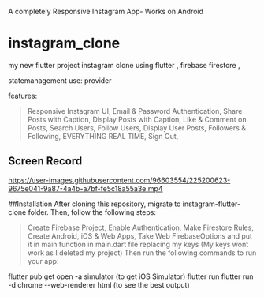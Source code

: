A completely Responsive Instagram App- Works on Android

# instagram_clone

my new flutter project instagram clone using flutter , firebase firestore ,

statemanagement use: provider

features:
  > Responsive Instagram UI,
  > Email & Password Authentication,
  > Share Posts with Caption,
  > Display Posts with Caption,
  > Like & Comment on Posts,
  > Search Users,
  > Follow Users,
  > Display User Posts, Followers & Following,
  > EVERYTHING REAL TIME,
  > Sign Out,
  
## Screen Record



https://user-images.githubusercontent.com/96603554/225200623-9675e041-9a87-4a4b-a7bf-fe5c18a55a3e.mp4





##Installation
   After cloning this repository, migrate to instagram-flutter-clone folder. Then, follow the following steps:

> Create Firebase Project,
> Enable Authentication,
> Make Firestore Rules,
> Create Android, iOS & Web Apps,
> Take Web FirebaseOptions and put it in main function in main.dart file replacing my keys (My keys wont work as I deleted my project) Then run the following commands to   run your app:

  flutter pub get
  open -a simulator (to get iOS Simulator)
  flutter run
  flutter run -d chrome --web-renderer html (to see the best output)
  
  

